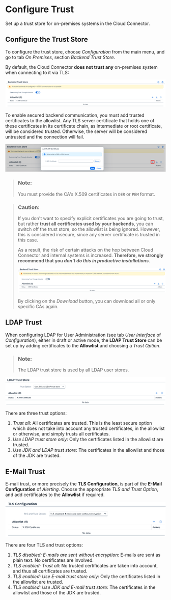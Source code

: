 <!-- loio13bfb28fd5bc4c71a82af698ee8d876f -->

# Configure Trust

Set up a trust store for on-premises systems in the Cloud Connector.



<a name="loio13bfb28fd5bc4c71a82af698ee8d876f__section_TrustStore"/>

## Configure the Trust Store

To configure the trust store, choose *Configuration* from the main menu, and go to tab *On Premises*, section *Backend Trust Store*.

By default, the Cloud Connector **does not trust any** on-premises system when connecting to it via TLS:

![](images/SCC_Configure_Trust_4_e593bf9.png)

To enable secured backend communication, you must add trusted certificates to the allowlist. Any TLS server certificate that holds one of these certificates in its certificate chain, as intermediate or root certificate, will be considered trusted. Otherwise, the server will be considered untrusted and the connection will fail.

![](images/SCC_Configure_Trust_5_264c704.png)

> ### Note:  
> You must provide the CA's X.509 certificates in `DER` or `PEM` format.

> ### Caution:  
> If you don't want to specify explicit certificates you are going to trust, but rather **trust all certificates used by your backends**, you can switch off the trust store, so the allowlist is being ignored. However, this is considered insecure, since any server certificate is trusted in this case.
> 
> As a result, the risk of certain attacks on the hop between Cloud Connector and internal systems is increased. **Therefore, we strongly recommend that you *don't do this in productive installations***.
> 
> ![](images/SCC_Configure_Trust_6_TrustAll_bb6c361.png)
> 
> By clicking on the *Download* button, you can download all or only specific CAs again.



<a name="loio13bfb28fd5bc4c71a82af698ee8d876f__section_vbv_vzd_32c"/>

## LDAP Trust

When configuring LDAP for User Administration \(see tab *User Interface* of *Configuration*\), either in draft or active mode, the **LDAP Trust Store** can be set up by adding certificates to the **Allowlist** and choosing a *Trust Option*.

> ### Note:  
> The LDAP trust store is used by all LDAP user stores.

![](images/SCC_Configure_Trust_7_b340c04.png)

There are three trust options:

1.  *Trust all*: All certificates are trusted. This is the least secure option which does not take into account any trusted certificates, in the allowlist or otherwise, and simply trusts all certificates.
2.  *Use LDAP trust store only*: Only the certificates listed in the allowlist are trusted.
3.  *Use JDK and LDAP trust store*: The certificates in the allowlist and those of the JDK are trusted.



<a name="loio13bfb28fd5bc4c71a82af698ee8d876f__section_npl_vzd_32c"/>

## E-Mail Trust

E-mail trust, or more precisely the **TLS Configuration**, is part of the **E-Mail Configuration** of *Alerting*. Choose the appropriate *TLS and Trust Option*, and add certificates to the **Allowlist** if required.

![](images/SCC_Configure_Trust_8_2552a76.png)

There are four TLS and trust options:

1.  *TLS disabled: E-mails are sent without encryption*: E-mails are sent as plain text. No certificates are involved.
2.  *TLS enabled: Trust all*: No trusted certificates are taken into account, and thus all certificates are trusted.
3.  *TLS enabled: Use E-mail trust store only*: Only the certificates listed in the allowlist are trusted.
4.  *TLS enabled: Use JDK and E-mail trust store*: The certificates in the allowlist and those of the JDK are trusted.

